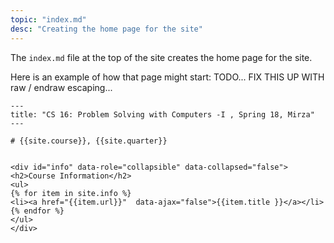 ```yaml
---
topic: "index.md"
desc: "Creating the home page for the site"
---
```


The `index.md` file at the top of the site creates the home page for the site.  

Here is an example of how that page might start:  TODO... FIX THIS UP WITH raw / endraw escaping...

```
---
title: "CS 16: Problem Solving with Computers -I , Spring 18, Mirza"
---

# {{site.course}}, {{site.quarter}} 


<div id="info" data-role="collapsible" data-collapsed="false">
<h2>Course Information</h2>
<ul>
{% for item in site.info %}
<li><a href="{{item.url}}"  data-ajax="false">{{item.title }}</a></li>
{% endfor %}
</ul>
</div>
```
